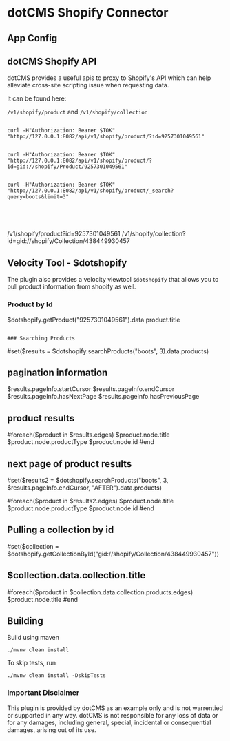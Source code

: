 # dotCMS Shopify Connector

## App Config





## dotCMS Shopify API

dotCMS provides a useful apis to proxy to Shopify's API which can help alleviate cross-site scripting issue when requesting data.

It can be found here:

`/v1/shopify/product`
and
`/v1/shopify/collection`

```

curl -H"Authorization: Bearer $TOK" "http://127.0.0.1:8082/api/v1/shopify/product/?id=9257301049561"


curl -H"Authorization: Bearer $TOK" "http://127.0.0.1:8082/api/v1/shopify/product/?id=gid://shopify/Product/9257301049561"


curl -H"Authorization: Bearer $TOK" "http://127.0.0.1:8082/api/v1/shopify/product/_search?query=boots&limit=3"





```

/v1/shopify/product?id=9257301049561
/v1/shopify/collection?id=gid://shopify/Collection/438449930457











## Velocity Tool - $dotshopify
The plugin also provides a velocity viewtool  `$dotshopify` that allows you to pull product information from shopify as well. 

### Product by Id
$dotshopify.getProduct("9257301049561").data.product.title
```

### Searching Products

```
#set($results = $dotshopify.searchProducts("boots", 3).data.products)

## pagination information
$results.pageInfo.startCursor
$results.pageInfo.endCursor
$results.pageInfo.hasNextPage
$results.pageInfo.hasPreviousPage

## product results
#foreach($product in $results.edges)
$product.node.title
$product.node.productType
$product.node.id
#end

## next page of product results
#set($results2 = $dotshopify.searchProducts("boots", 3, $results.pageInfo.endCursor, "AFTER").data.products)

#foreach($product in $results2.edges)
$product.node.title
$product.node.productType
$product.node.id
#end


## Pulling a collection by id
#set($collection = $dotshopify.getCollectionById("gid://shopify/Collection/438449930457"))


$collection.data.collection.title
--------
#foreach($product in $collection.data.collection.products.edges)
$product.node.title
#end



## Building

Build using maven

```
./mvnw clean install
```

To skip tests, run

```
./mvnw clean install -DskipTests
```






### Important Disclaimer

This plugin is provided by dotCMS as an example only and is not warrentied or supported in any way. dotCMS is not responsible for any loss of data or for any damages, including
general, special, incidental or consequential damages, arising out of its use.
